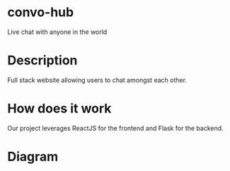 # convo-hub
Live chat with anyone in the world

# Description
Full stack website allowing users to chat amongst each other.

# How does it work
Our project leverages ReactJS for the frontend and Flask for the backend.

# Diagram
